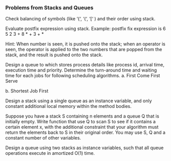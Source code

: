 ### Problems from Stacks and Queues

Check balancing of symbols (like ‘{‘, ‘(‘, ‘[‘ ) and their order using stack.

Evaluate postfix expression using stack. Example: postfix fix expression is 6 5 2 3 + 8 * + 3 + *

Hint: When number is seen, it is pushed onto the stack; when an operator is seen, the operator is applied to the two numbers that are popped from the stack, and the result is pushed onto the stack.

Design a queue to which stores process details like process id, arrival time, execution time and priority. Determine the turn-around time and waiting time for each jobs for following scheduling algorithms.
a. First Come First Serve

b. Shortest Job First

Design a stack using a single queue as an instance variable, and only constant additional local memory within the method bodies.

Suppose you have a stack S containing n elements and a queue Q that is initially empty. Write function that use Q to scan S to see if it contains a certain element x, with the additional constraint that your algorithm must return the elements back to S in their original order. You may use S, Q and a constant number of other variables.

Design a queue using two stacks as instance variables, such that all queue operations execute in amortized O(1) time.
